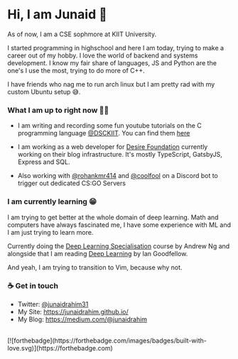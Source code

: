 # Hi, I am Junaid 👋

As of now, I am a CSE sophmore at KIIT University.

I started programming in highschool and here I am today, trying to make a career out of my hobby. I love the world of backend and systems development. I know my fair share of languages, JS and Python are the one's I use the most, trying to do more of C++. 

I have friends who nag me to run arch linux but I am pretty rad with my custom Ubuntu setup 😅.


### What I am up to right now 👨‍💻 

* I am writing and recording some fun youtube tutorials on the C programming language [@DSCKIIT](https://github.com/DSC-KIIT). You can find them [here](https://github.com/DSC-KIIT/C-tutorials)

* I am working as a web developer for [Desire Foundation](https://github.com/desirefoundation) currently working on their blog infrastructure. It's mostly TypeScript, GatsbyJS, Express and SQL.

* Also working with [@rohankmr414](https://github.com/rohankmr414) and [@coolfool](https://github.com/coolfool) on a Discord bot to trigger out dedicated CS:GO Servers

### I am currently learning 😁

I am trying to get better at the whole domain of deep learning. Math and computers have always fascinated me, I have some experience with ML and I am just trying to learn more. 

Currently doing the [Deep Learning Specialisation](https://www.coursera.org/specializations/deep-learning) course by Andrew Ng and alongside that I am reading [Deep Learning](https://www.deeplearningbook.org/) by Ian Goodfellow.

And yeah, I am trying to transition to Vim, because why not.

### ☕ Get in touch 
* Twitter: [@junaidrahim31](https://twitter.com/junaidrahim31)
* My Site: https://junaidrahim.github.io/
* My Blog: https://medium.com/@junaidrahim

<br>
[![forthebadge](https://forthebadge.com/images/badges/built-with-love.svg)](https://forthebadge.com)
